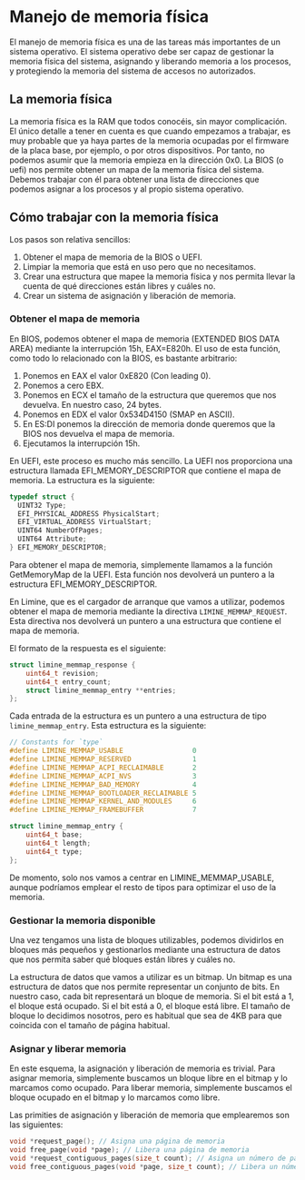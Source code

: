 # Manejo de memoria física

El manejo de memoria física es una de las tareas más importantes de un sistema operativo. El sistema operativo debe ser capaz de gestionar la memoria física del sistema, asignando y liberando memoria a los procesos, y protegiendo la memoria del sistema de accesos no autorizados.

## La memoria física

La memoria física es la RAM que todos conocéis, sin mayor complicación. El único detalle a tener en cuenta es que cuando empezamos a trabajar, es muy probable que ya haya partes de la memoria ocupadas por el firmware de la placa base, por ejemplo, o por otros dispositivos. Por tanto, no podemos asumir que la memoria empieza en la dirección 0x0.
La BIOS (o uefi) nos permite obtener un mapa de la memoria física del sistema. Debemos trabajar con él para obtener
una lista de direcciones que podemos asignar a los procesos y al propio sistema operativo.

## Cómo trabajar con la memoria física

Los pasos son relativa sencillos:

1. Obtener el mapa de memoria de la BIOS o UEFI.
2. Limpiar la memoria que está en uso pero que no necesitamos.
3. Crear una estructura que mapee la memoria física y nos permita llevar la cuenta de qué direcciones están libres y cuáles no.
4. Crear un sistema de asignación y liberación de memoria.

### Obtener el mapa de memoria

En BIOS, podemos obtener el mapa de memoria (EXTENDED BIOS DATA AREA) mediante la interrupción 15h, EAX=E820h. El
uso de esta función, como todo lo relacionado con la BIOS, es bastante arbitrario:

1. Ponemos en EAX el valor 0xE820 (Con leading 0).
2. Ponemos a cero EBX.
3. Ponemos en ECX el tamaño de la estructura que queremos que nos devuelva. En nuestro caso, 24 bytes.
4. Ponemos en EDX el valor 0x534D4150 (SMAP en ASCII).
5. En ES:DI ponemos la dirección de memoria donde queremos que la BIOS nos devuelva el mapa de memoria.
6. Ejecutamos la interrupción 15h.

En UEFI, este proceso es mucho más sencillo. La UEFI nos proporciona una estructura llamada EFI_MEMORY_DESCRIPTOR que
contiene el mapa de memoria. La estructura es la siguiente:

```c
typedef struct {
  UINT32 Type;
  EFI_PHYSICAL_ADDRESS PhysicalStart;
  EFI_VIRTUAL_ADDRESS VirtualStart;
  UINT64 NumberOfPages;
  UINT64 Attribute;
} EFI_MEMORY_DESCRIPTOR;
```

Para obtener el mapa de memoria, simplemente llamamos a la función GetMemoryMap de la UEFI. Esta función nos devolverá
un puntero a la estructura EFI_MEMORY_DESCRIPTOR.

En Limine, que es el cargador de arranque que vamos a utilizar, podemos obtener el mapa de memoria mediante la directiva `LIMINE_MEMMAP_REQUEST`. Esta directiva nos devolverá un puntero a una estructura que contiene el mapa de memoria.

El formato de la respuesta es el siguiente:

```c
struct limine_memmap_response {
    uint64_t revision;
    uint64_t entry_count;
    struct limine_memmap_entry **entries;
};
```

Cada entrada de la estructura es un puntero a una estructura de tipo `limine_memmap_entry`. Esta estructura es la siguiente:

```c
// Constants for `type`
#define LIMINE_MEMMAP_USABLE                 0
#define LIMINE_MEMMAP_RESERVED               1
#define LIMINE_MEMMAP_ACPI_RECLAIMABLE       2
#define LIMINE_MEMMAP_ACPI_NVS               3
#define LIMINE_MEMMAP_BAD_MEMORY             4
#define LIMINE_MEMMAP_BOOTLOADER_RECLAIMABLE 5
#define LIMINE_MEMMAP_KERNEL_AND_MODULES     6
#define LIMINE_MEMMAP_FRAMEBUFFER            7

struct limine_memmap_entry {
    uint64_t base;
    uint64_t length;
    uint64_t type;
};
```

De momento, solo nos vamos a centrar en LIMINE_MEMMAP_USABLE, aunque podríamos emplear el resto de tipos para
optimizar el uso de la memoria.

### Gestionar la memoria disponible

Una vez tengamos una lista de bloques utilizables, podemos dividirlos en bloques más pequeños y gestionarlos mediante
una estructura de datos que nos permita saber qué bloques están libres y cuáles no.

La estructura de datos que vamos a utilizar es un bitmap. Un bitmap es una estructura de datos que nos permite representar un conjunto de bits. En nuestro caso, cada bit representará un bloque de memoria. Si el bit está a 1, el bloque está ocupado. Si el bit está a 0, el bloque está libre. El tamaño de bloque lo decidimos nosotros, pero es habitual que sea de 4KB para que coincida con el tamaño de página habitual.

### Asignar y liberar memoria

En este esquema, la asignación y liberación de memoria es trivial. Para asignar memoria, simplemente buscamos un bloque libre en el bitmap y lo marcamos como ocupado. Para liberar memoria, simplemente buscamos el bloque ocupado en el bitmap y lo marcamos como libre.

Las primities de asignación y liberación de memoria que emplearemos son las siguientes:

```c
void *request_page(); // Asigna una página de memoria
void free_page(void *page); // Libera una página de memoria
void *request_contiguous_pages(size_t count); // Asigna un número de páginas de memoria contiguas
void free_contiguous_pages(void *page, size_t count); // Libera un número de páginas de memoria contiguas
```